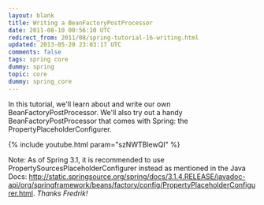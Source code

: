 ```yaml
---           
layout: blank
title: Writing a BeanFactoryPostProcessor
date: 2011-08-10 00:56:10 UTC
redirect_from: 2011/08/spring-tutorial-16-writing.html
updated: 2013-05-20 23:03:17 UTC
comments: false
tags: spring core
dummy: spring
topic: core
dummy: spring_core
---
```


In this tutorial, we'll learn about and write our own BeanFactoryPostProcessor. We'll also try out a handy BeanFactoryPostProcessor that comes with Spring: the PropertyPlaceholderConfigurer. 

{% include youtube.html param="szNWTBlewQI" %}

Note: As of Spring 3.1, it is recommended to use PropertySourcesPlaceholderConfigurer instead as mentioned in the Java Docs: http://static.springsource.org/spring/docs/3.1.4.RELEASE/javadoc-api/org/springframework/beans/factory/config/PropertyPlaceholderConfigurer.html.  *Thanks Fredrik!*